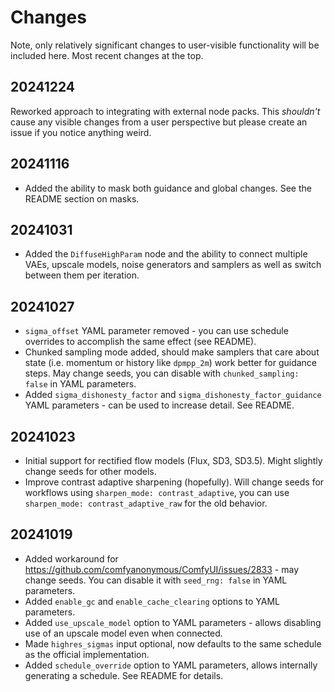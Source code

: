 # Changes

Note, only relatively significant changes to user-visible functionality will be included here. Most recent changes at the top.

## 20241224

Reworked approach to integrating with external node packs. This _shouldn't_ cause any visible changes from a user perspective but please create an issue if you notice anything weird.

## 20241116

* Added the ability to mask both guidance and global changes. See the README section on masks.

## 20241031

* Added the `DiffuseHighParam` node and the ability to connect multiple VAEs, upscale models, noise generators and samplers as well as switch between them per iteration.

## 20241027

* `sigma_offset` YAML parameter removed - you can use schedule overrides to accomplish the same effect (see README).
* Chunked sampling mode added, should make samplers that care about state (i.e. momentum or history like `dpmpp_2m`) work better for guidance steps. May change seeds, you can disable with `chunked_sampling: false` in YAML parameters.
* Added `sigma_dishonesty_factor` and `sigma_dishonesty_factor_guidance` YAML parameters - can be used to increase detail. See README.

## 20241023

* Initial support for rectified flow models (Flux, SD3, SD3.5). Might slightly change seeds for other models.
* Improve contrast adaptive sharpening (hopefully). Will change seeds for workflows using `sharpen_mode: contrast_adaptive`, you can use `sharpen_mode: contrast_adaptive_raw` for the old behavior.

## 20241019

* Added workaround for https://github.com/comfyanonymous/ComfyUI/issues/2833 - may change seeds. You can disable it with `seed_rng: false` in YAML parameters.
* Added `enable_gc` and `enable_cache_clearing` options to YAML parameters.
* Added `use_upscale_model` option to YAML parameters - allows disabling use of an upscale model even when connected.
* Made `highres_sigmas` input optional, now defaults to the same schedule as the official implementation.
* Added `schedule_override` option to YAML parameters, allows internally generating a schedule. See README for details.
